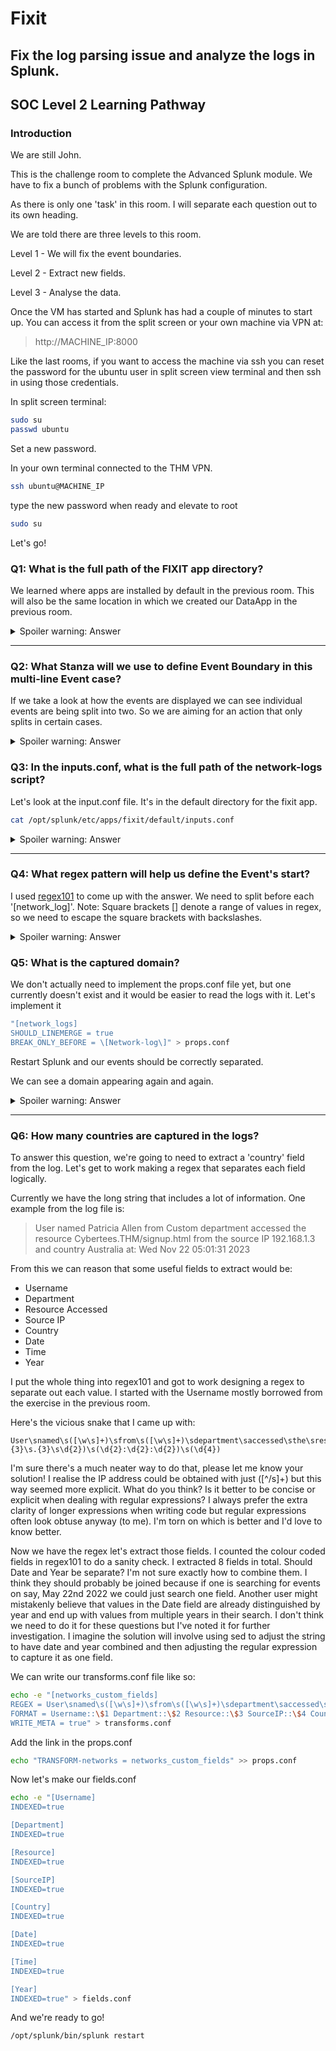 # Fixit

## Fix the log parsing issue and analyze the logs in Splunk.

## SOC Level 2 Learning Pathway

### Introduction

We are still John.

This is the challenge room to complete the Advanced Splunk module. We have to fix a bunch of problems with the Splunk configuration. 

As there is only one 'task' in this room. I will separate each question out to its own heading.

We are told there are three levels to this room.

Level 1 - We will fix the event boundaries.

Level 2 - Extract new fields.

Level 3 - Analyse the data.

Once the VM has started and Splunk has had a couple of minutes to start up. You can access it from the split screen or your own machine via VPN at:

> http://MACHINE_IP:8000

Like the last rooms, if you want to access the machine via ssh you can reset the password for the ubuntu user in split screen view terminal and then ssh in using those credentials.

In split screen terminal:

```bash
sudo su
passwd ubuntu
```

Set a new password.

In your own terminal connected to the THM VPN.

```bash
ssh ubuntu@MACHINE_IP
```

type the new password when ready and elevate to root

```bash
sudo su
```

Let's go!

### Q1: What is the full path of the FIXIT app directory?

We learned where apps are installed by default in the previous room. This will also be the same location in which we created our DataApp in the previous room.  

<details>

  <summary>Spoiler warning: Answer</summary>
    
    /opt/splunk/etc/apps/fixit

</details>

---

### Q2: What Stanza will we use to define Event Boundary in this multi-line Event case?

If we take a look at how the events are displayed we can see individual events are being split into two. So we are aiming for an action that only splits in certain cases.

<details>

  <summary>Spoiler warning: Answer</summary>
    BREAK_ONLY_BEFORE

</details>

### Q3: In the inputs.conf, what is the full path of the network-logs script?

Let's look at the input.conf file. It's in the default directory for the fixit app.

```bash
cat /opt/splunk/etc/apps/fixit/default/inputs.conf
```

<details>

  <summary>Spoiler warning: Answer</summary>
    /opt/splunk/etc/apps/fixit/bin/network-logs
</details>

---

### Q4: What regex pattern will help us define the Event's start?

I used [regex101](http://regex101.com) to come up with the answer. We need to split before each '[network_log]'. Note: Square brackets [] denote a range of values in regex, so we need to escape the square brackets with backslashes.

<details>
  <summary>Spoiler warning: Answer</summary>
    \[Network-log\]
</details>

### Q5: What is the captured domain?

We don't actually need to implement the props.conf file yet, but one currently doesn't exist and it would be easier to read the logs with it. Let's implement it

```bash
"[network_logs]
SHOULD_LINEMERGE = true
BREAK_ONLY_BEFORE = \[Network-log\]" > props.conf
```

Restart Splunk and our events should be correctly separated.

We can see a domain appearing again and again.

<details>
  <summary>Spoiler warning: Answer</summary>
    Cybertees.THM
</details>

---

### Q6: How many countries are captured in the logs?

To answer this question, we're going to need to extract a 'country' field from the log. Let's get to work making a regex that separates each field logically.

Currently we have the long string that includes a lot of information. One example from the log file is:

> User named Patricia Allen from Custom department accessed the resource Cybertees.THM/signup.html from the source IP 192.168.1.3 and country Australia at: Wed Nov 22 05:01:31 2023

From this we can reason that some useful fields to extract would be:
- Username 
- Department
- Resource Accessed
- Source IP
- Country
- Date
- Time
- Year

I put the whole thing into regex101 and got to work designing a regex to separate out each value. I started with the Username mostly borrowed from the exercise in the previous room.

Here's the vicious snake that I came up with:

```regex
User\snamed\s([\w\s]+)\sfrom\s([\w\s]+)\sdepartment\saccessed\sthe\sresource\s([^\s]+)\sfrom\sthe\ssource\sIP\s([\d{1,3}.\d{1,3}.\d{1,3}.\d{1,3}]+)\sand\scountry\s\n([\w\s]+)\sat:\s(.{3}\s.{3}\s\d{2})\s(\d{2}:\d{2}:\d{2})\s(\d{4})
```

I'm sure there's a much neater way to do that, please let me know your solution! I realise the IP address could be obtained with just ([^/s]+) but this way seemed more explicit. What do you think? Is it better to be concise or explicit when dealing with regular expressions? I always prefer the extra clarity of longer expressions when writing code but regular expressions often look obtuse anyway (to me). I'm torn on which is better and I'd love to know better.

Now we have the regex let's extract those fields. I counted the colour coded fields in regex101 to do a sanity check. I extracted 8 fields in total. Should Date and Year be separate? I'm not sure exactly how to combine them. I think they should probably be joined because if one is searching for events on say, May 22nd 2022 we could just search one field. Another user might mistakenly believe that values in the Date field are already distinguished by year and end up with values from multiple years in their search. I don't think we need to do it for these questions but I've noted it for further investigation. I imagine the solution will involve using sed to adjust the string to have date and year combined and then adjusting the regular expression to capture it as one field.

We can write our transforms.conf file like so:

```bash
echo -e "[networks_custom_fields]
REGEX = User\snamed\s([\w\s]+)\sfrom\s([\w\s]+)\sdepartment\saccessed\sthe\sresource\s([^\s]+)\sfrom\sthe\ssource\sIP\s([\d{1,3}.\d{1,3}.\d{1,3}.\d{1,3}]+)\sand\scountry\s\n([\w\s]+)\sat:\s(.{3}\s.{3}\s\d{2})\s(\d{2}:\d{2}:\d{2})\s(\d{4})
FORMAT = Username::\$1 Department::\$2 Resource::\$3 SourceIP::\$4 Country::\$5 Date::\$6 Time::\$7  Year::\$8
WRITE_META = true" > transforms.conf
```

Add the link in the props.conf

```bash
echo "TRANSFORM-networks = networks_custom_fields" >> props.conf
```

Now let's make our fields.conf
```bash
echo -e "[Username]
INDEXED=true

[Department]
INDEXED=true

[Resource]
INDEXED=true

[SourceIP]
INDEXED=true

[Country]
INDEXED=true

[Date]
INDEXED=true

[Time]
INDEXED=true

[Year]
INDEXED=true" > fields.conf 
```

And we're ready to go!

```bash
/opt/splunk/bin/splunk restart
```



